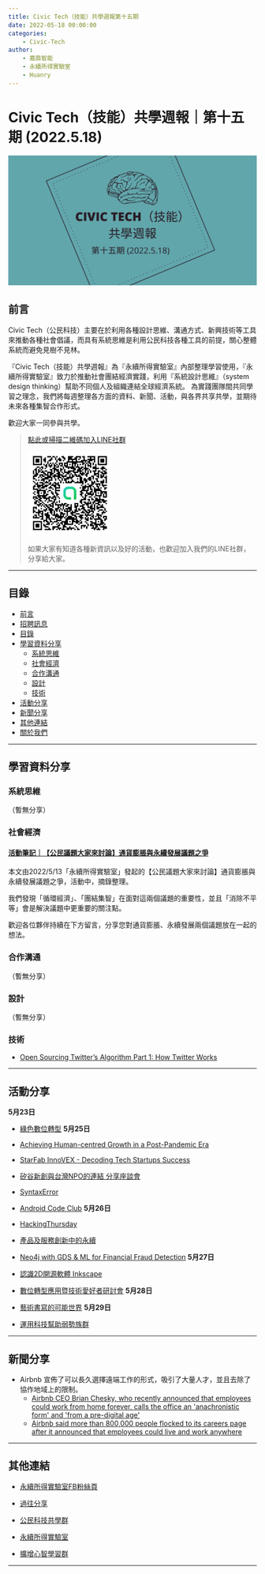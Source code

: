 ```yaml
---
title: Civic Tech（技能）共學週報第十五期
date: 2022-05-18 00:00:00
categories:
	- Civic-Tech
author:
	- 嘉鼎智能
	- 永續所得實驗室
	- Huanry
---
```

# Civic Tech（技能）共學週報｜第十五期 (2022.5.18)

![Civic-Tech-15](/img/ct/15.png)

## 前言

Civic Tech（公民科技）主要在於利用各種設計思維、溝通方式、新興技術等工具來推動各種社會倡議，而具有系統思維是利用公民科技各種工具的前提，關心整體系統而避免見樹不見林。

『Civic Tech（技能）共學週報』為『永續所得實驗室』內部整理學習使用，『永續所得實驗室』致力於推動社會團結經濟實踐，利用『系統設計思維』（system design thinking）幫助不同個人及組織連結全球經濟系統。
為實踐團隊間共同學習之理念，我們將每週整理各方面的資料、新聞、活動，與各界共享共學，並期待未來各種集智合作形式。

歡迎大家一同參與共學。

>[點此或掃描二維碼加入LINE社群](https://line.me/ti/g2/Dj4AkbdDsY6o4D_CdDUB6Q)
>
>[![公民科技共學群](/img/產品共學群.jpg)](https://line.me/ti/g2/Dj4AkbdDsY6o4D_CdDUB6Q)
>
>如果大家有知道各種新資訊以及好的活動，也歡迎加入我們的LINE社群，分享給大家。

---
## 目錄
- [前言](#前言)
- [招聘訊息](#招聘訊息)
- [目錄](#目錄)
- [學習資料分享](#學習資料分享)
	- [系統思維](#系統思維)
	- [社會經濟](#社會經濟)
	- [合作溝通](#合作溝通)
	- [設計](#設計)
	- [技術](#技術)
- [活動分享](#活動分享)
- [新聞分享](#新聞分享)
- [其他連結](#其他連結)
- [關於我們](#關於我們)

---
## 學習資料分享
### 系統思維

（暫無分享）

### 社會經濟

#### [活動筆記｜【公民議題大家來討論】通貨膨脹與永續發展議題之爭](https://bit.ly/3PnQ3KF)

本文由2022/5/13「永續所得實驗室」發起的【公民議題大家來討論】通貨膨脹與永續發展議題之爭，活動中，摘錄整理。

我們發現「循環經濟」、「團結集智」在面對這兩個議題的重要性，並且「消除不平等」會是解決議題中更重要的關注點。

歡迎各位夥伴持續在下方留言，分享您對通貨膨脹、永續發展兩個議題放在一起的想法。

### 合作溝通

（暫無分享）

### 設計

（暫無分享）

### 技術

- [Open Sourcing Twitter’s Algorithm Part 1: How Twitter Works](https://transitivebullsh.it/oss-twitter-algorithm-part-1)

---
## 活動分享

**5月23日**
- [綠色數位轉型](https://www.accupass.com/event/2205160802411813738697)
**5月25日**
- [Achieving Human-centred Growth in a Post-Pandemic Era](https://www.accupass.com/event/2205090407261847480649)

- [StarFab InnoVEX - Decoding Tech Startups Success](https://www.accupass.com/event/2205050743031018432861)

- [矽谷新創與台灣NPO的連結 分享座談會](https://www.accupass.com/event/2204270145201734579096)

- [SyntaxError](https://www.meetup.com/pythonhug/events/285715107/)

- [Android Code Club](https://www.meetup.com/Taiwan-Android-Developer-Study-Group/events/285715086/)
**5月26日**
- [HackingThursday](https://www.meetup.com/hackingthursday/events/285738716/)

- [產品及服務創新中的永續](https://www.accupass.com/event/2205161137064626572670)

- [Neo4j with GDS & ML for Financial Fraud Detection](https://www.accupass.com/event/2204070722039952982140)
**5月27日**
- [認識2D開源軟體 Inkscape](https://docs.google.com/forms/d/e/1FAIpQLSfdY6JjkEGUcUee8DSpLpZFI_MmJTRyPAuKMPw8nCqxy7qs1A/viewform)

- [數位轉型應用暨技術愛好者研討會](https://www.accupass.com/event/2205160717045215790280)
**5月28日**
- [藝術書寫的可能世界](https://www.accupass.com/event/2205100753538225343900)
**5月29日**
- [運用科技幫助弱勢族群](https://www.accupass.com/event/2205051421211124573836)

---
## 新聞分享

- Airbnb 宣佈了可以長久選擇遠端工作的形式，吸引了大量人才，並且去除了協作地域上的限制。
	- [Airbnb CEO Brian Chesky, who recently announced that employees could work from home forever, calls the office an 'anachronistic form' and 'from a pre-digital age'](https://finance.yahoo.com/news/airbnb-ceo-brian-chesky-recently-160553104.html)
	- [Airbnb said more than 800,000 people flocked to its careers page after it announced that employees could live and work anywhere](https://www.businessinsider.com/airbnbs-careers-page-viewed-800k-times-work-from-anywhere-benefit-2022-5)

---
## 其他連結

- [永續所得實驗室FB粉絲頁](https://www.facebook.com/%E6%B0%B8%E7%BA%8C%E6%89%80%E5%BE%97%E5%AF%A6%E9%A9%97%E5%AE%A4-102916798609139)

- [過往分享](/categories/產品（技能）學習週報)

- [公民科技共學群](https://line.me/ti/g2/Dj4AkbdDsY6o4D_CdDUB6Q?utm_source=invitation&utm_medium=link_copy&utm_campaign=default)

- [永續所得實驗室](https://line.me/ti/g2/asPFU-0w4o9MIRSBdb4gtg?utm_source=invitation&utm_medium=link_copy&utm_campaign=default)

- [擴增心智學習群](https://line.me/ti/g2/asPFU-0w4o9MIRSBdb4gtg?utm_source=invitation&utm_medium=link_copy&utm_campaign=default)

---